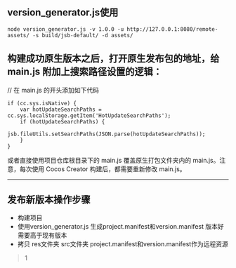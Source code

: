 ## version_generator.js使用
```
node version_generator.js -v 1.0.0 -u http://127.0.0.1:8080/remote-assets/ -s build/jsb-default/ -d assets/
```  


## 构建成功原生版本之后，打开原生发布包的地址，给 main.js 附加上搜索路径设置的逻辑：

// 在 main.js 的开头添加如下代码
```
if (cc.sys.isNative) {
    var hotUpdateSearchPaths = cc.sys.localStorage.getItem('HotUpdateSearchPaths');
    if (hotUpdateSearchPaths) {
        jsb.fileUtils.setSearchPaths(JSON.parse(hotUpdateSearchPaths));
    }
}
```
或者直接使用项目仓库根目录下的 main.js 覆盖原生打包文件夹内的 main.js。注意，每次使用 Cocos Creator 构建后，都需要重新修改 main.js。

***
## 发布新版本操作步骤
+ 构建项目
+ 使用version_generator.js 生成project.manifest和version.manifest 版本好需要高于现有版本
+ 拷贝 res文件夹 src文件夹 project.manifest和version.manifest作为远程资源

> 1
